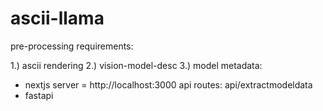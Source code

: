 # ascii-llama

pre-processing requirements:

1.) ascii rendering
2.) vision-model-desc
3.) model metadata:

- nextjs server = http://localhost:3000
    api routes: api/extractmodeldata
- fastapi